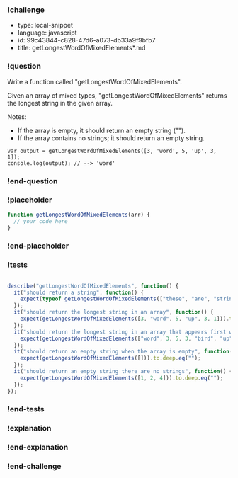 ### !challenge

* type: local-snippet
* language: javascript
* id: 99c43844-c828-47d6-a073-db33a9f9bfb7
* title: getLongestWordOfMixedElements*.md

### !question

Write a function called "getLongestWordOfMixedElements".

Given an array of mixed types, "getLongestWordOfMixedElements" returns the longest string in the given array.

Notes:
* If the array is empty, it should return an empty string ("").
* If the array contains no strings; it should return an empty string.

```
var output = getLongestWordOfMixedElements([3, 'word', 5, 'up', 3, 1]);
console.log(output); // --> 'word'
```

### !end-question

### !placeholder

```js
function getLongestWordOfMixedElements(arr) {
  // your code here
}
```

### !end-placeholder

### !tests

```js

describe("getLongestWordOfMixedElements", function() {
  it("should return a string", function() {
    expect(typeof getLongestWordOfMixedElements(["these", "are", "strings"])).to.deep.eq("string");
  });
  it("should return the longest string in an array", function() {
    expect(getLongestWordOfMixedElements([3, "word", 5, "up", 3, 1])).to.deep.eq("word");
  });
  it("should return the longest string in an array that appears first when there are ties", function() {
    expect(getLongestWordOfMixedElements(["word", 3, 5, 3, "bird", "up", 1, 5])).to.deep.eq("word");
  });
  it("should return an empty string when the array is empty", function() {
    expect(getLongestWordOfMixedElements([])).to.deep.eq("");
  });
  it("should return an empty string there are no strings", function() {
    expect(getLongestWordOfMixedElements([1, 2, 4])).to.deep.eq("");
  });
});

```

### !end-tests

### !explanation

### !end-explanation

### !end-challenge
